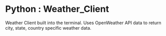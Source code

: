# Python : Weather_Client

Weather Client built into the terminal. Uses OpenWeather API data to return city, state, country specific weather data. 